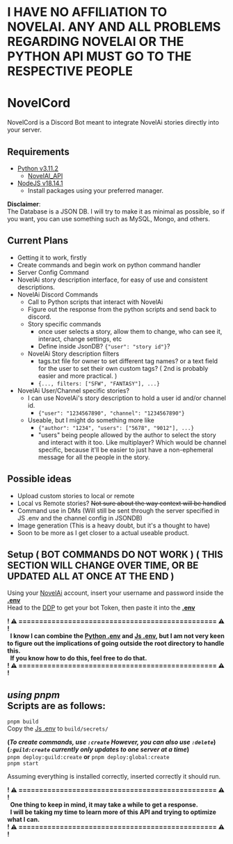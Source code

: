 # I HAVE NO AFFILIATION TO NOVELAI. ANY AND ALL PROBLEMS REGARDING NOVELAI OR THE PYTHON API MUST GO TO THE RESPECTIVE PEOPLE

# NovelCord
NovelCord is a Discord Bot meant to integrate NovelAi stories directly into your server.

## Requirements
- [Python v3.11.2](https://www.python.org/downloads/)  
	- [NovelAI_API](https://github.com/Aedial/novelai-api/tree/main)
- [NodeJS v18.14.1](https://nodejs.org/en)
	- Install packages using your preferred manager.

**Disclaimer**:  
The Database is a JSON DB. I will try to make it as minimal as possible, so if you want, you can use something such as MySQL, Mongo, and others.

## Current Plans
- Getting it to work, firstly
- Create commands and begin work on python command handler
- Server Config Command
- NovelAi story description interface, for easy of use and consistent descriptions.
- NovelAi Discord Commands
	- Call to Python scripts that interact with NovelAi
	- Figure out the response from the python scripts and send back to discord.
	- Story specific commands
		- once user selects a story, allow them to change, who can see it, interact, change settings, etc
		- Define inside JsonDB? `{"user": "story id"}`?
	- NovelAi Story description filters
		- tags.txt file for owner to set different tag names? or a text field for the user to set their own custom tags? ( 2nd is probably easier and more practical. )
		- `{..., filters: ["SFW", "FANTASY"], ...}`
- NovelAi User/Channel specific stories?
	- I can use NovelAi's story description to hold a user id and/or channel id.
		- `{"user": "1234567890", "channel": "1234567890"}`
	- Useable, but I might do something more like
		- `{"author": "1234", "users": ["5678", "9012"], ...}`
		- "users" being people allowed by the author to select the story and interact with it too. Like multiplayer? Which would be channel specific, because it'll be easier to just have a non-ephemeral message for all the people in the story.

## Possible ideas
- Upload custom stories to local or remote
- Local vs Remote stories? ~~Not sure about the way context will be handled~~
- Command use in DMs (Will still be sent through the server specified in JS .env and the channel config in JSONDB)
- Image generation (This is a heavy doubt, but it's a thought to have)
- Soon to be more as I get closer to a actual useable product.

## Setup ( BOT COMMANDS DO NOT WORK ) ( THIS SECTION WILL CHANGE OVER TIME, OR BE UPDATED ALL AT ONCE AT THE END )
Using your [NovelAi](https://novelai.net) account, insert your username and password inside the **[.env](python/example.env)**  
Head to the [DDP](https://discord.com/developers/applications) to get your bot Token, then paste it into the **[.env](src/secrets/example.env)**

**! ⚠️ ================================================ ⚠️ !  
  I know I can combine the [Python .env](python/example.env) and [Js .env](src/secrets/example.env), but I am not very keen to figure out the implications of going outside the root directory to handle this.  
  If you know how to do this, feel free to do that.  
! ⚠️ ================================================ ⚠️ !**  

*using pnpm*  
Scripts are as follows:  
---
`pnpm build`  
Copy the [Js .env](src/secrets/example.env) to `build/secrets/`  

**(*To create commands, use `:create` However, you can also use `:delete`*)**  
**(*`:guild:create` currently only updates to one server at a time*)**    
`pnpm deploy:guild:create` **or** `pnpm deploy:global:create`  
`pnpm start`

Assuming everything is installed correctly, inserted correctly it should run.

**! ⚠️ ================================================ ⚠️ !  
  One thing to keep in mind, it may take a while to get a response.  
  I will be taking my time to learn more of this API and trying to optimize what I can.  
! ⚠️ ================================================ ⚠️ !**
